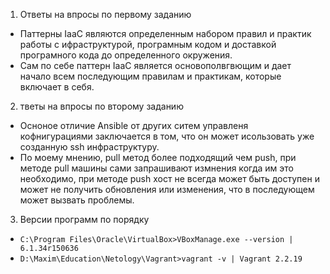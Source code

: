 1. Ответы на впросы по первому заданию
 * Паттерны IaaC являются определенным набором правил и практик работы с ифраструктурой, програмным кодом и доставкой програмного кода до определенного окружения.
 * Сам по себе паттерн IaaC является основополвгвющим и дает начало всем последующим правилам и практикам, которые включает в себя.
2. тветы на впросы по второму заданию
 * Осноное отличие Ansible от других ситем управленя кофнигурациями заключается в том, что он может исользовать уже созданную ssh инфраструктуру.
 * По моему мнению, pull метод более подходящий чем push, при методе pull машины сами запрашивают измнения когда им это необходимо, при методе push хост не всегда может быть доступен и может не получить обновления или изменения, что в последующем может вызвать проблемы.
3. Версии программ по порядку
 * ``C:\Program Files\Oracle\VirtualBox>VBoxManage.exe --version | 6.1.34r150636``
 * ``D:\Maxim\Education\Netology\Vagrant>vagrant -v | Vagrant 2.2.19``

